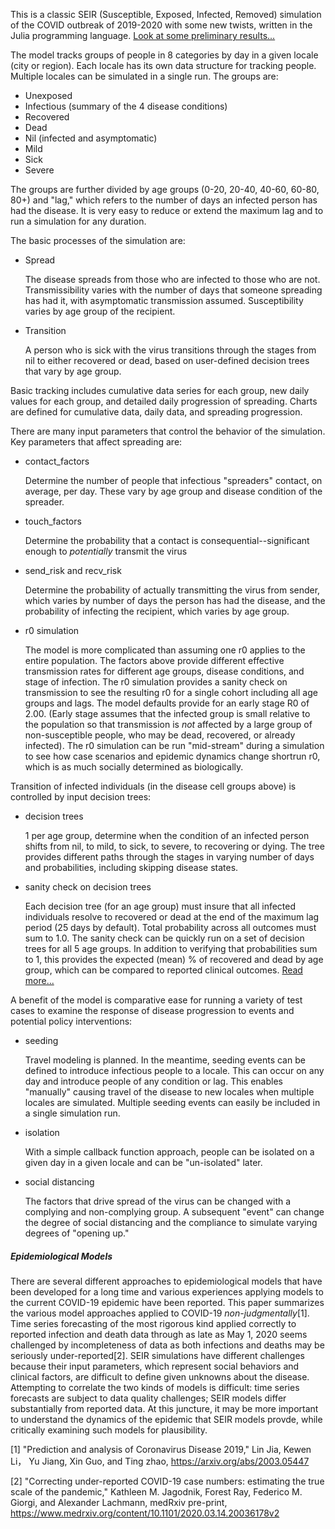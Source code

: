 This is a classic SEIR (Susceptible, Exposed, Infected, Removed) simulation of the COVID outbreak of 2019-2020 with some new twists, written in the Julia programming language. [Look at some preliminary results...](https://github.com/lewisl/CovidSim/blob/master/report%201.ipynb)

The model tracks groups of people in 8 categories by day in a given locale (city or region). Each locale has its own data structure for tracking people.  Multiple locales can be simulated in a single run. The groups are:

- Unexposed
- Infectious (summary of the 4 disease conditions)
- Recovered
- Dead
- Nil (infected and asymptomatic)
- Mild
- Sick
- Severe

The groups are further divided by age groups (0-20, 20-40, 40-60, 60-80, 80+) and "lag," which refers to the number of days an infected person has had the disease. It is very easy to reduce or extend the maximum lag and to run a simulation for any duration.

The basic processes of the simulation are:
- Spread

	The disease spreads from those who are infected to those who are not. Transmissibility varies with the number of days that someone spreading has had it, with asymptomatic transmission assumed. Susceptibility varies by age group of the recipient.

- Transition

	A person who is sick with the virus transitions through the stages from nil to either recovered or dead, based on user-defined decision trees that vary by age group.

Basic tracking includes cumulative data series for each group, new daily values for each group, and detailed daily progression of spreading.  Charts are defined for cumulative data, daily data, and spreading progression.

There are many input parameters that control the behavior of the simulation. Key parameters that affect spreading are:
- contact_factors 

    Determine the number of people that infectious "spreaders" contact, on average, per day. These vary by age group and disease condition of the spreader.

- touch_factors 

    Determine the probability that a contact is consequential--significant enough to *potentially* transmit the virus 

- send_risk and recv_risk 

    Determine the probability of actually transmitting the virus from sender, which varies by number of days the person has had the disease, and the probability of infecting the recipient, which varies by age group.

- r0 simulation

    The model is more complicated than assuming one r0 applies to the entire population.  The factors above provide different effective transmission rates for different age groups, disease conditions, and stage of infection. The r0 simulation provides a sanity check on transmission to see the resulting r0 for a single cohort including all age groups and lags. The model defaults provide for an early stage R0 of 2.00. (Early stage assumes that the infected group is small relative to the population so that transmission is *not* affected by a large group of non-susceptible people, who may be dead, recovered, or already infected).  The r0 simulation can be run "mid-stream" during a simulation to see how case scenarios and epidemic dynamics change shortrun r0, which is as much socially determined as biologically.

Transition of infected individuals (in the disease cell groups above) is controlled by input decision trees:

- decision trees 

    1 per age group, determine when the condition of an infected person shifts from nil, to mild, to sick, to severe, to recovering or dying. The tree provides different paths through the stages in varying number of days and probabilities, including skipping disease states.

- sanity check on decision trees

   Each decision tree (for an age group) must insure that all infected individuals resolve to recovered or dead at the end of the maximum lag period (25 days by default). Total probability across all outcomes must sum to 1.0.  The sanity check can be quickly run on a set of decision trees for all 5 age groups. In addition to verifying that probabilities sum to 1, this provides the expected (mean) % of recovered and dead by age group, which can be compared to reported clinical outcomes. [Read more...](https://github.com/lewisl/CovidSim/blob/master/documentation/decision%20tree%20concept.md)

A benefit of the model is comparative ease for running a variety of test cases to examine the response of disease progression to events and potential policy interventions:

- seeding
    
    Travel modeling is planned. In the meantime, seeding events can be defined to introduce infectious people to a locale.  This can occur on any day and introduce people of any condition or lag.  This enables "manually" causing travel of the disease to new locales when multiple locales are simulated. Multiple seeding events can easily be included in a single simulation run.

- isolation

    With a simple callback function approach, people can be isolated on a given day in a given locale and can be "un-isolated" later.

- social distancing

    The factors that drive spread of the virus can be changed with a complying and non-complying group. A subsequent "event" can change the degree of social distancing and the compliance to simulate varying degrees of "opening up."

##### Epidemiological Models
There are several different approaches to epidemiological models that have been developed for a long time and various experiences applying models to the current COVID-19 epidemic have been reported. This paper summarizes the various model approaches applied to COVID-19 *non-judgmentally*[1]. Time series forecasting of the most rigorous kind applied correctly to reported infection and death data through as late as May 1, 2020 seems challenged by incompleteness of data as both infections and deaths may be seriously under-reported[2]. SEIR simulations have different challenges because their input parameters, which  represent social behaviors and clinical factors,  are difficult to define given unknowns about the disease. Attempting to correlate the two kinds of models is difficult: time series forecasts are subject to data quality challenges; SEIR models differ substantially from reported data. At this juncture, it may be more important to understand the dynamics of the epidemic that SEIR models provde, while critically examining such models for plausibility.

[1] "Prediction and analysis of Coronavirus Disease 2019," Lin Jia, Kewen Li， Yu Jiang, Xin Guo, and Ting zhao, https://arxiv.org/abs/2003.05447

[2] "Correcting under-reported COVID-19 case numbers: estimating the true scale of the pandemic," Kathleen M. Jagodnik, Forest Ray, Federico M. Giorgi, and Alexander Lachmann, medRxiv pre-print, https://www.medrxiv.org/content/10.1101/2020.03.14.20036178v2


